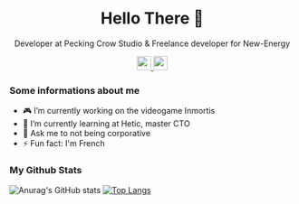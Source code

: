 <p align="center">
 <h1 align="center">Hello There 👋 </h1>
 <p align="center">Developer at Pecking Crow Studio & Freelance developer for New-Energy</p>
 <div align="center">
  <a href="https://www.linkedin.com/in/nicolastriau/">
    <img src="https://img.shields.io/badge/linkedin-%230077B5.svg?&style=for-the-badge&logo=linkedin&logoColor=white" height=25>
  </a>
  <a href="mailto:nicolas.triau@yahoo.fr">
    <img src="https://img.shields.io/badge/email-%23EA4335.svg?&style=for-the-badge&logo=gmail&logoColor=white" height=25>
  </a>
 </div>
</p>

### Some informations about me
- 🎮 I’m currently working on the videogame Inmortis
- 🌱 I’m currently learning at Hetic, master CTO
- 💬 Ask me to not being corporative 
- ⚡ Fun fact: I'm French

### My Github Stats
![Anurag's GitHub stats](https://github-readme-stats.vercel.app/api?username=TriauNicolas&show_icons=true&theme=tokyonight)
[![Top Langs](https://github-readme-stats.vercel.app/api/top-langs/?username=TriauNicolas&layout=compact&hide=yacc,html&theme=tokyonight)](https://github.com/anuraghazra/github-readme-stats)
